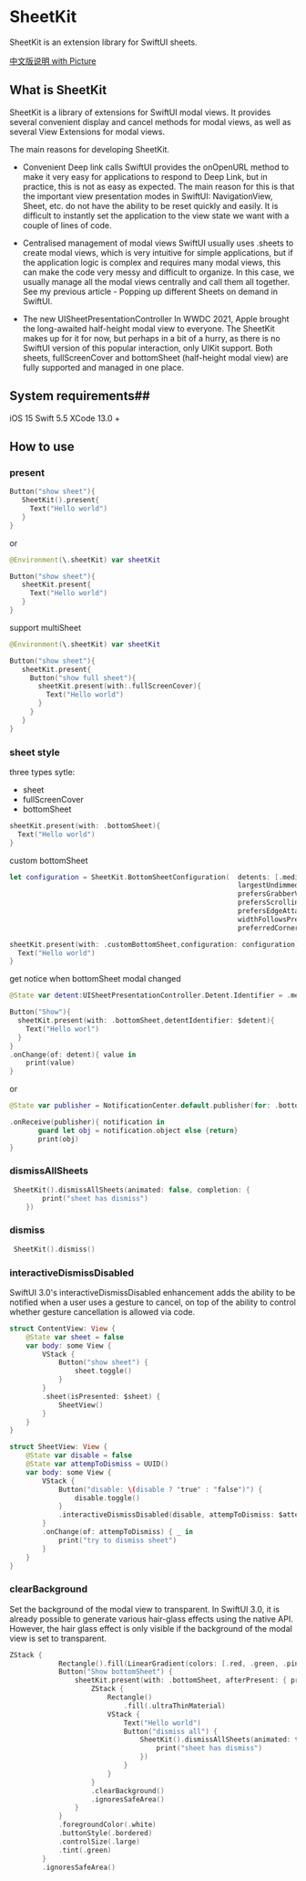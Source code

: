 # SheetKit

SheetKit is an extension library for SwiftUI sheets.

[中文版说明 with Picture](https://www.fatbobman.com/posts/sheetKit/)

## What is SheetKit ##

SheetKit is a library of extensions for SwiftUI modal views. It provides several convenient display and cancel methods for modal views, as well as several View Extensions for modal views.

The main reasons for developing SheetKit.

* Convenient Deep link calls
  SwiftUI provides the onOpenURL method to make it very easy for applications to respond to Deep Link, but in practice, this is not as easy as expected. The main reason for this is that the important view presentation modes in SwiftUI: NavigationView, Sheet, etc. do not have the ability to be reset quickly and easily. It is difficult to instantly set the application to the view state we want with a couple of lines of code.

* Centralised management of modal views
  SwiftUI usually uses .sheets to create modal views, which is very intuitive for simple applications, but if the application logic is complex and requires many modal views, this can make the code very messy and difficult to organize. In this case, we usually manage all the modal views centrally and call them all together. See my previous article - Popping up different Sheets on demand in SwiftUI.

* The new UISheetPresentationController
  In WWDC 2021, Apple brought the long-awaited half-height modal view to everyone. The SheetKit makes up for it for now, but perhaps in a bit of a hurry, as there is no SwiftUI version of this popular interaction, only UIKit support. Both sheets, fullScreenCover and bottomSheet (half-height modal view) are fully supported and managed in one place.

## System requirements##

iOS 15
Swift 5.5
XCode 13.0 +


## How to use ##

### present ###

```swift
Button("show sheet"){
   SheetKit().present{
     Text("Hello world")
   }
}
```

or 

```swift
@Environment(\.sheetKit) var sheetKit

Button("show sheet"){
   sheetKit.present{
     Text("Hello world")
   }
}
```

support multiSheet

```swift
@Environment(\.sheetKit) var sheetKit

Button("show sheet"){
   sheetKit.present{
     Button("show full sheet"){
       sheetKit.present(with:.fullScreenCover){
         Text("Hello world")
       }
     }
   }
}
```

### sheet style ###

three types sytle:
* sheet
* fullScreenCover
* bottomSheet

```swift
sheetKit.present(with: .bottomSheet){
  Text("Hello world")
}
```

custom bottomSheet

```swift
let configuration = SheetKit.BottomSheetConfiguration(  detents: [.medium(),.large()],
                                                        largestUndimmedDetentIdentifier: .medium,
                                                        prefersGrabberVisible: true,
                                                        prefersScrollingExpandsWhenScrolledToEdge: false,
                                                        prefersEdgeAttachedInCompactHeight: false,
                                                        widthFollowsPreferredContentSizeWhenEdgeAttached: true,
                                                        preferredCornerRadius: 100)

sheetKit.present(with: .customBottomSheet,configuration: configuration) {
  Text("Hello world")
}
```

get notice when bottomSheet modal changed

```swift
@State var detent:UISheetPresentationController.Detent.Identifier = .medium

Button("Show"){
  sheetKit.present(with: .bottomSheet,detentIdentifier: $detent){
    Text("Hello worl")
  }
}
.onChange(of: detent){ value in
    print(value)
}
```

or 

```swift
@State var publisher = NotificationCenter.default.publisher(for: .bottomSheetDetentIdentifierDidChanged, object: nil)

.onReceive(publisher){ notification in
       guard let obj = notification.object else {return}
       print(obj)
}
```

### dismissAllSheets ###

```swift
 SheetKit().dismissAllSheets(animated: false, completion: {
        print("sheet has dismiss")
    })
```

### dismiss ###

```swift
 SheetKit().dismiss()
```

### interactiveDismissDisabled ###

SwiftUI 3.0's interactiveDismissDisabled enhancement adds the ability to be notified when a user uses a gesture to cancel, on top of the ability to control whether gesture cancellation is allowed via code.

```swift
struct ContentView: View {
    @State var sheet = false
    var body: some View {
        VStack {
            Button("show sheet") {
                sheet.toggle()
            }
        }
        .sheet(isPresented: $sheet) {
            SheetView()
        }
    }
}

struct SheetView: View {
    @State var disable = false
    @State var attempToDismiss = UUID()
    var body: some View {
        VStack {
            Button("disable: \(disable ? "true" : "false")") {
                disable.toggle()
            }
            .interactiveDismissDisabled(disable, attempToDismiss: $attempToDismiss)
        }
        .onChange(of: attempToDismiss) { _ in
            print("try to dismiss sheet")
        }
    }
}
```

### clearBackground ###

Set the background of the modal view to transparent. In SwiftUI 3.0, it is already possible to generate various hair-glass effects using the native API. However, the hair glass effect is only visible if the background of the modal view is set to transparent.

```swift
ZStack {
            Rectangle().fill(LinearGradient(colors: [.red, .green, .pink, .blue, .yellow, .cyan, .gray], startPoint: .topLeading, endPoint: .bottomTrailing))
            Button("Show bottomSheet") {
                sheetKit.present(with: .bottomSheet, afterPresent: { print("presented") }, onDisappear: { print("disappear") }, detentIdentifier: $detent) {
                    ZStack {
                        Rectangle()
                            .fill(.ultraThinMaterial)
                        VStack {
                            Text("Hello world")
                            Button("dismiss all") {
                                SheetKit().dismissAllSheets(animated: true, completion: {
                                    print("sheet has dismiss")
                                })
                            }
                        }
                    }
                    .clearBackground()
                    .ignoresSafeArea()
                }
            }
            .foregroundColor(.white)
            .buttonStyle(.bordered)
            .controlSize(.large)
            .tint(.green)
        }
        .ignoresSafeArea()
```
